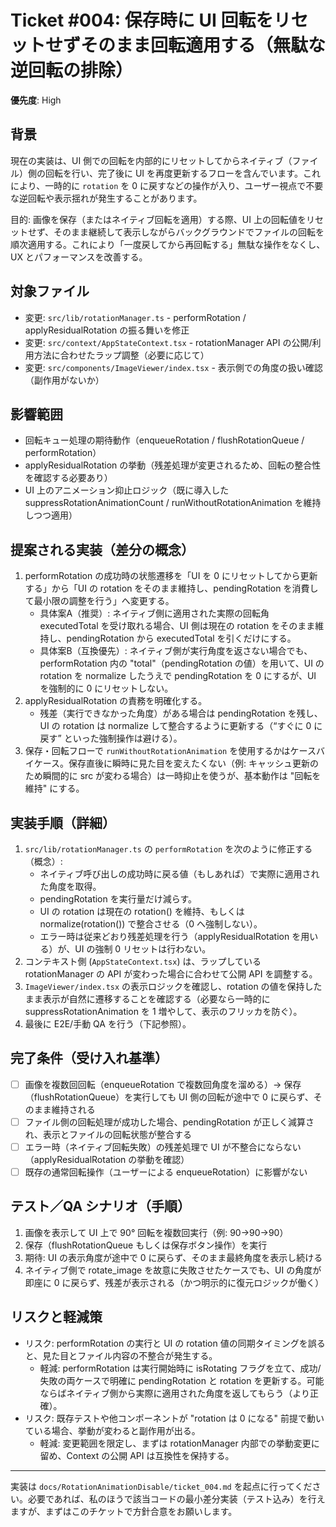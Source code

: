 # Ticket #004: 保存時に UI 回転をリセットせずそのまま回転適用する（無駄な逆回転の排除）
**優先度**: High

## 背景
現在の実装は、UI 側での回転を内部的にリセットしてからネイティブ（ファイル）側の回転を行い、完了後に UI を再度更新するフローを含んでいます。これにより、一時的に ``rotation`` を 0 に戻すなどの操作が入り、ユーザー視点で不要な逆回転や表示揺れが発生することがあります。

目的: 画像を保存（またはネイティブ回転を適用）する際、UI 上の回転値をリセットせず、そのまま継続して表示しながらバックグラウンドでファイルの回転を順次適用する。これにより「一度戻してから再回転する」無駄な操作をなくし、UX とパフォーマンスを改善する。

## 対象ファイル
- 変更: `src/lib/rotationManager.ts` - performRotation / applyResidualRotation の振る舞いを修正
- 変更: `src/context/AppStateContext.tsx` - rotationManager API の公開/利用方法に合わせたラップ調整（必要に応じて）
- 変更: `src/components/ImageViewer/index.tsx` - 表示側での角度の扱い確認（副作用がないか）

## 影響範囲
- 回転キュー処理の期待動作（enqueueRotation / flushRotationQueue / performRotation）
- applyResidualRotation の挙動（残差処理が変更されるため、回転の整合性を確認する必要あり）
- UI 上のアニメーション抑止ロジック（既に導入した suppressRotationAnimationCount / runWithoutRotationAnimation を維持しつつ適用）

## 提案される実装（差分の概念）
1. performRotation の成功時の状態遷移を「UI を 0 にリセットしてから更新する」から「UI の rotation をそのまま維持し、pendingRotation を消費して最小限の調整を行う」へ変更する。
   - 具体案A（推奨）: ネイティブ側に適用された実際の回転角 executedTotal を受け取れる場合、UI 側は現在の rotation をそのまま維持し、pendingRotation から executedTotal を引くだけにする。
   - 具体案B（互換優先）: ネイティブ側が実行角度を返さない場合でも、performRotation 内の "total"（pendingRotation の値）を用いて、UI の rotation を normalize したうえで pendingRotation を 0 にするが、UI を強制的に 0 にリセットしない。
2. applyResidualRotation の責務を明確化する。
   - 残差（実行できなかった角度）がある場合は pendingRotation を残し、UI の rotation は normalize して整合するように更新する（“すぐに 0 に戻す” といった強制操作は避ける）。
3. 保存・回転フローで `runWithoutRotationAnimation` を使用するかはケースバイケース。保存直後に瞬時に見た目を変えたくない（例: キャッシュ更新のため瞬間的に src が変わる場合）は一時抑止を使うが、基本動作は "回転を維持" にする。

## 実装手順（詳細）
1. `src/lib/rotationManager.ts` の `performRotation` を次のように修正する（概念）:
   - ネイティブ呼び出しの成功時に戻る値（もしあれば）で実際に適用された角度を取得。
   - pendingRotation を実行量だけ減らす。
   - UI の rotation は現在の rotation() を維持、もしくは normalize(rotation()) で整合させる（0 へ強制しない）。
   - エラー時は従来どおり残差処理を行う（applyResidualRotation を用いる）が、UI の強制 0 リセットは行わない。
2. コンテキスト側 (`AppStateContext.tsx`) は、ラップしている rotationManager の API が変わった場合に合わせて公開 API を調整する。
3. `ImageViewer/index.tsx` の表示ロジックを確認し、rotation の値を保持したまま表示が自然に遷移することを確認する（必要なら一時的に suppressRotationAnimation を 1 増やして、表示のフリッカを防ぐ）。
4. 最後に E2E/手動 QA を行う（下記参照）。

## 完了条件（受け入れ基準）
- [ ] 画像を複数回回転（enqueueRotation で複数回角度を溜める）→ 保存（flushRotationQueue）を実行しても UI 側の回転が途中で 0 に戻らず、そのまま維持される
- [ ] ファイル側の回転処理が成功した場合、pendingRotation が正しく減算され、表示とファイルの回転状態が整合する
- [ ] エラー時（ネイティブ回転失敗）の残差処理で UI が不整合にならない（applyResidualRotation の挙動を確認）
- [ ] 既存の通常回転操作（ユーザーによる enqueueRotation）に影響がない

## テスト／QA シナリオ（手順）
1. 画像を表示して UI 上で 90° 回転を複数回実行（例: 90→90→90）
2. 保存（flushRotationQueue もしくは保存ボタン操作）を実行
3. 期待: UI の表示角度が途中で 0 に戻らず、そのまま最終角度を表示し続ける
4. ネイティブ側で rotate_image を故意に失敗させたケースでも、UI の角度が即座に 0 に戻らず、残差が表示される（かつ明示的に復元ロジックが働く）

## リスクと軽減策
- リスク: performRotation の実行と UI の rotation 値の同期タイミングを誤ると、見た目とファイル内容の不整合が発生する。
  - 軽減: performRotation は実行開始時に isRotating フラグを立て、成功/失敗の両ケースで明確に pendingRotation と rotation を更新する。可能ならばネイティブ側から実際に適用された角度を返してもらう（より正確）。
- リスク: 既存テストや他コンポーネントが "rotation は 0 になる" 前提で動いている場合、挙動が変わると副作用が出る。
  - 軽減: 変更範囲を限定し、まずは rotationManager 内部での挙動変更に留め、Context の公開 API は互換性を保持する。

---

実装は `docs/RotationAnimationDisable/ticket_004.md` を起点に行ってください。必要であれば、私のほうで該当コードの最小差分実装（テスト込み）を行えますが、まずはこのチケットで方針合意をお願いします。
